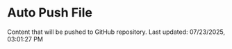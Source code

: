# Auto Push File

Content that will be pushed to GitHub repository.
Last updated: 07/23/2025, 03:01:27 PM